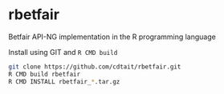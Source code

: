 rbetfair
========

Betfair API-NG implementation in the R programming language

Install using GIT and `R CMD build`

```bash
git clone https://github.com/cdtait/rbetfair.git
R CMD build rbetfair
R CMD INSTALL rbetfair_*.tar.gz
```
